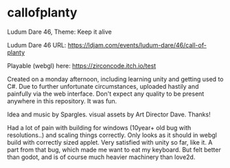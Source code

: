# callofplanty

Ludum Dare 46, Theme: Keep it alive

Ludum Dare 46 URL:
https://ldjam.com/events/ludum-dare/46/call-of-planty

Playable (webgl) here:
https://zirconcode.itch.io/test

Created on a monday afternoon, including learning unity and getting used to C#. Due to further unfortunate circumstances, uploaded hastily and painfully via the web interface. Don't expect any quality to be present anywhere in this repository. It was fun.

Idea and music by Spargles. visual assets by Art Director Dave. Thanks!

Had a lot of pain with building for windows (10year+ old bug with resolutions..) and scaling things correctly. Only looks as it should in webgl build with correctly sized applet. Very satisfied with unity so far, like it. A part from that bug, which made me want to eat my keyboard. But felt better than godot, and is of course much heavier machinery than love2d.


